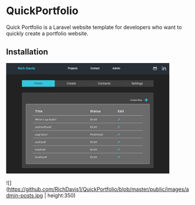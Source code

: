 # QuickPortfolio
Quick Portfolio is a Laravel website template for developers who want to quickly create a portfolio website.

## Installation

<img src="https://github.com/RichDavis1/QuickPortfolio/blob/master/public/images/admin-posts.jpg" height="300px"/>



![](https://github.com/RichDavis1/QuickPortfolio/blob/master/public/images/admin-posts.jpg | height:350)
